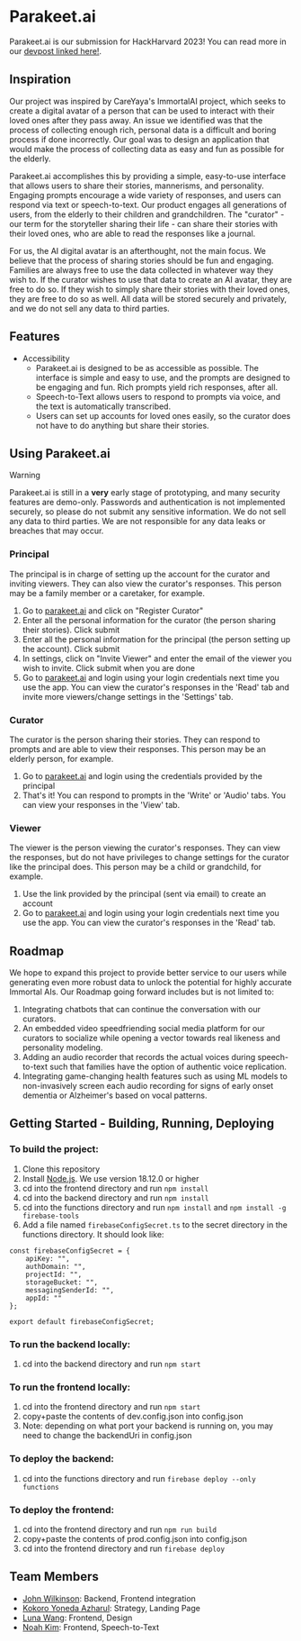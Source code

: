 # Parakeet.ai
Parakeet.ai is our submission for HackHarvard 2023! You can read more in our [devpost linked here!](https://devpost.com/software/parakeet-ai).

## Inspiration
Our project was inspired by CareYaya's ImmortalAI project, which seeks to create a digital avatar of a person that can be used to interact with their loved ones after they pass away. An issue we identified was that the process of collecting enough rich, personal data is a difficult and boring process if done incorrectly. Our goal was to design an application that would make the process of collecting data as easy and fun as possible for the elderly. 

Parakeet.ai accomplishes this by providing a simple, easy-to-use interface that allows users to share their stories, mannerisms, and personality. Engaging prompts encourage a wide variety of responses, and users can respond via text or speech-to-text. Our product engages all generations of users, from the elderly to their children and grandchildren. The "curator" - our term for the storyteller sharing their life - can share their stories with their loved ones, who are able to read the responses like a journal. 

For us, the AI digital avatar is an afterthought, not the main focus. We believe that the process of sharing stories should be fun and engaging. Families are always free to use the data collected in whatever way they wish to. If the curator wishes to use that data to create an AI avatar, they are free to do so. If they wish to simply share their stories with their loved ones, they are free to do so as well. All data will be stored securely and privately, and we do not sell any data to third parties.

## Features
- Accessibility
    - Parakeet.ai is designed to be as accessible as possible. The interface is simple and easy to use, and the prompts are designed to be engaging and fun. Rich prompts yield rich responses, after all.
    - Speech-to-Text allows users to respond to prompts via voice, and the text is automatically transcribed.
    - Users can set up accounts for loved ones easily, so the curator does not have to do anything but share their stories.

## Using Parakeet.ai
> [!WARNING]
> Parakeet.ai is still in a **very** early stage of prototyping, and many security features are demo-only. Passwords and authentication is not implemented securely, so please do not submit any sensitive information. We do not sell any data to third parties. We are not responsible for any data leaks or breaches that may occur.

### Principal
The principal is in charge of setting up the account for the curator and inviting viewers. They can also view the curator's responses. This person may be a family member or a caretaker, for example.
1. Go to [parakeet.ai](https://parakeet-5e1a9.web.app/) and click on "Register Curator" 
2. Enter all the personal information for the curator (the person sharing their stories). Click submit
3. Enter all the personal information for the principal (the person setting up the account). Click submit
4. In settings, click on "Invite Viewer" and enter the email of the viewer you wish to invite. Click submit when you are done
5. Go to [parakeet.ai](https://parakeet-5e1a9.web.app/) and login using your login credentials next time you use the app. You can view the curator's responses in the 'Read' tab and invite more viewers/change settings in the 'Settings' tab.

### Curator
The curator is the person sharing their stories. They can respond to prompts and are able to view their responses. This person may be an elderly person, for example.
1. Go to [parakeet.ai](https://parakeet-5e1a9.web.app/) and login using the credentials provided by the principal
2. That's it! You can respond to prompts in the 'Write' or 'Audio' tabs. You can view your responses in the 'View' tab.

### Viewer
The viewer is the person viewing the curator's responses. They can view the responses, but do not have privileges to change settings for the curator like the principal does. This person may be a child or grandchild, for example.
1. Use the link provided by the principal (sent via email) to create an account
2. Go to [parakeet.ai](https://parakeet-5e1a9.web.app/) and login using your login credentials next time you use the app. You can view the curator's responses in the 'Read' tab.



## Roadmap
We hope to expand this project to provide better service to our users while generating even more robust data to unlock the potential for highly accurate Immortal AIs. 
Our Roadmap going forward includes but is not limited to:
1. Integrating chatbots that can continue the conversation with our curators.
2. An embedded video speedfriending social media platform for our curators to socialize while opening a vector towards real likeness and personality modeling.
3. Adding an audio recorder that  records the actual voices during speech-to-text such that families have the option of authentic voice replication.
4. Integrating game-changing health features such as using ML models to non-invasively screen each audio recording for signs of early onset dementia or Alzheimer's based on vocal patterns.



## Getting Started - Building, Running, Deploying
### To build the project:
1. Clone this repository
2. Install [Node.js](https://nodejs.org/en/download/). We use version 18.12.0 or higher
3. cd into the frontend directory and run `npm install`
4. cd into the backend directory and run `npm install`
5. cd into the functions directory and run `npm install` and `npm install -g firebase-tools`
6. Add a file named `firebaseConfigSecret.ts` to the secret directory in the functions directory. It should look like:
```
const firebaseConfigSecret = {
    apiKey: "",
    authDomain: "",
    projectId: "",
    storageBucket: "",
    messagingSenderId: "",
    appId: ""
};

export default firebaseConfigSecret;
```

### To run the backend locally:
1. cd into the backend directory and run `npm start`

### To run the frontend locally:
1. cd into the frontend directory and run `npm start`
2. copy+paste the contents of dev.config.json into config.json
3. Note: depending on what port your backend is running on, you may need to change the backendUri in config.json

### To deploy the backend:
1. cd into the functions directory and run `firebase deploy --only functions`

### To deploy the frontend:
1. cd into the frontend directory and run `npm run build`
2. copy+paste the contents of prod.config.json into config.json
2. cd into the frontend directory and run `firebase deploy`


## Team Members
- [John Wilkinson](https://www.linkedin.com/in/john-wilkinson2025/): Backend, Frontend integration
- [Kokoro Yoneda Azharul](https://www.linkedin.com/in/kokoroazharul/): Strategy, Landing Page
- [Luna Wang](https://www.linkedin.com/in/luna-wang-a24003290/): Frontend, Design
- [Noah Kim](https://www.linkedin.com/in/noah-kim-4a9b89228/): Frontend, Speech-to-Text

